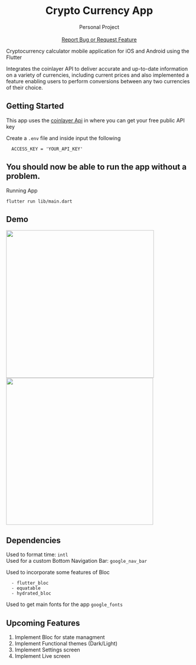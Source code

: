 <!-- PROJECT LOGO -->
<br />
<p align="center">
  <a href="https://github.com/HugoFranc/Crypto-Calculator">

  </a>

  <h1 align="center"> Crypto Currency App </h1>

  <p align="center">
    Personal Project
    <br />
    <br />
    <a href="https://github.com/HugoFranc/Crypto-Calculator/issues">Report Bug or Request Feature</a>
  </p>
</p>

Cryptocurrency calculator mobile application for iOS and Android using the Flutter

Integrates the coinlayer API to deliver accurate and up-to-date information on a variety of currencies, including current prices and also implemented a feature enabling users to perform conversions between any two currencies of their choice.


## Getting Started

This app uses the [coinlayer Api](https://coinlayer.com/) in where you can get your free public API key

Create a `.env` file and inside input the following

```
  ACCESS_KEY = 'YOUR_API_KEY'
``` 

## You should now be able to run the app without a problem.



Running App

```
flutter run lib/main.dart
```


## Demo

<img src="https://user-images.githubusercontent.com/55465856/214483785-543c0cd8-1d9d-4165-ae4a-571b8b55da16.png" width="400"> <img src="https://user-images.githubusercontent.com/55465856/214483884-4162b2b9-5a54-4b2e-8322-74eb7ebd631b.png" width="398">

## Dependencies


Used to format time: `intl`
\
Used for a custom Bottom Navigation Bar: `google_nav_bar`

Used to incorporate some features of Bloc
```
  - flutter_bloc
  - equatable
  - hydrated_bloc  
```
Used to get main fonts for the app
  `google_fonts`

## Upcoming Features

1. Implement Bloc for state managment 
2. Implement Functional themes (Dark/Light)
3. Implement Settings screen
4. Implement Live screen



